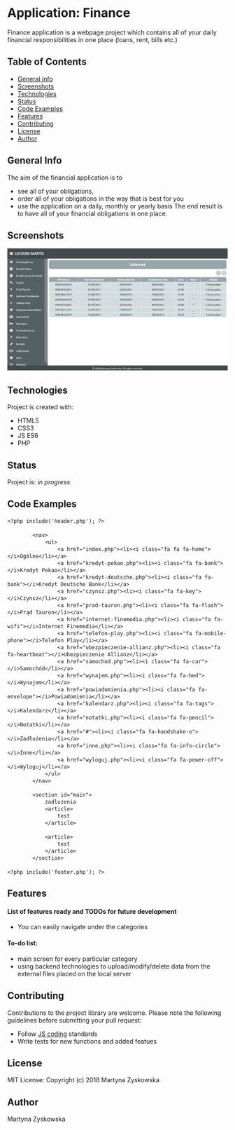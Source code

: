 # Application: Finance
Finance application is a webpage project which contains all of your daily financial responsibilities in one place (loans, rent, bills etc.)
## Table of Contents
* [General info](#general-info)
* [Screenshots](#screenshots)
* [Technologies](#technologies)
* [Status](#status)
* [Code Examples](#code-examples)
* [Features](#features)
* [Contributing](#contributing)
* [License](#license)
* [Author](#author)
## General Info
The aim of the financial application is to 
- see all of your obligations, 
- order all of your obligations in the way that is best for you
- use the application on a daily, monthly or yearly basis
The end result is to have all of your financial obligations in one place.
## Screenshots
![finance_img_one](./finance_img_one.png)
## Technologies
Project is created with:
- HTML5
- CSS3
- JS ES6
- PHP
## Status
Project is: _in progress_
## Code Examples

```
<?php include('header.php'); ?>

        <nav>
            <ul>
                <a href="index.php"><li><i class="fa fa fa-home"></i>Ogólne</li></a>
                <a href="kredyt-pekao.php"><li><i class="fa fa-bank"></i>Kredyt Pekao</li></a>
                <a href="kredyt-deutsche.php"><li><i class="fa fa-bank"></i>Kredyt Deutsche Bank</li></a>
                <a href="czynsz.php"><li><i class="fa fa-key"></i>Czynsz</li></a>
                <a href="prad-tauron.php"><li><i class="fa fa-flash"></i>Prąd Tauron</li></a>
                <a href="internet-finemedia.php"><li><i class="fa fa-wifi"></i>Internet Finemedia</li></a>
                <a href="telefon-play.php"><li><i class="fa fa-mobile-phone"></i>Telefon Play</li></a>
                <a href="ubezpieczenie-allianz.php"><li><i class="fa fa-heartbeat"></i>Ubezpieczenie Allianz</li></a>
                <a href="samochod.php"><li><i class="fa fa-car"></i>Samochód</li></a>
                <a href="wynajem.php"><li><i class="fa fa-bed"></i>Wynajem</li></a>
                <a href="powiadomienia.php"><li><i class="fa fa-envelope"></i>Powiadomienia</li></a>
                <a href="kalendarz.php"><li><i class="fa fa-tags"></i>Kalendarz</li></a>
                <a href="notatki.php"><li><i class="fa fa-pencil"></i>Notatki</li></a>
                <a href="#"><li><i class="fa fa-handshake-o"></i>Zadłużenia</li></a>
                <a href="inne.php"><li><i class="fa fa-info-circle"></i>Inne</li></a>
                <a href="wyloguj.php"><li><i class="fa fa-power-off"></i>Wyloguj</li></a>
            </ul>
        </nav>

        <section id="main">
            zadluzenia
            <article>
                test
            </article>

            <article>
                test
            </article>
        </section>

<?php include('footer.php'); ?>
```

## Features
#### List of features ready and TODOs for future development
* You can easily navigate under the categories

#### To-do list:
* main screen for every particular category
* using backend technologies to upload/modify/delete data from the external files placed on the local server
## Contributing
Contributions to the project library are welcome. Please note the following guidelines before submitting your pull request:
 - Follow [JS coding](https://developer.mozilla.org/bm/docs/Web/JavaScript/Guide) standards
 - Write tests for new functions and added featues
## License
MIT License: Copyright (c) 2018 Martyna Zyskowska
## Author
Martyna Zyskowska
